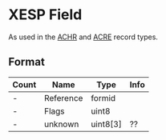XESP Field
==========

As used in the [ACHR](../ACHR.md) and [ACRE](../ACRE.md) record types.

## Format

Count | Name | Type | Info
------|------|------|-----
- | Reference | formid |
- | Flags | uint8 |
- | unknown | uint8[3] | ??
